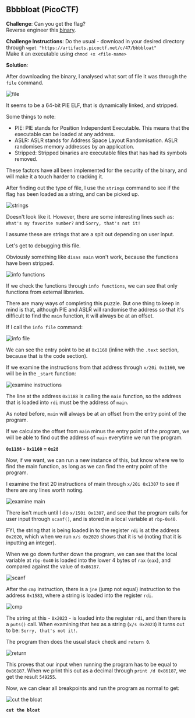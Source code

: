 ## Bbbbloat (PicoCTF)

**Challenge**: Can you get the flag?\
Reverse engineer this [binary](https://artifacts.picoctf.net/c/47/bbbbloat).

**Challenge Instructions**: Do the usual - download in your desired directory through `wget "https://artifacts.picoctf.net/c/47/bbbbloat"`\
Make it an executable using `chmod +x <file-name>`

**Solution**: 

After downloading the binary, I analysed what sort of file it was through the `file` command.

![file](bbbbloat/file.png)

It seems to be a 64-bit PIE ELF, that is dynamically linked, and stripped.

Some things to note:
- PIE: PIE stands for Position Independent Executable. This means that the executable can be loaded at any address.
- ASLR: ASLR stands for Address Space Layout Randomisation. ASLR randomises memory addresses by an application.
- Stripped: Stripped binaries are executable files that has had its symbols removed.

These factors have all been implemented for the security of the binary, and will make it a touch harder to cracking it.

After finding out the type of file, I use the `strings` command to see if the flag has been loaded as a string, and can be picked up.

![strings](bbbbloat/strings.png)

Doesn't look like it. However, there are some interesting lines such as: `What's my favorite number?` and `Sorry, that's not it!`

I assume these are strings that are a spit out depending on user input.

Let's get to debugging this file.

Obviously something like `disas main` won't work, because the functions have been stripped.

![info functions](bbbbloat/info_functions.png)

If we check the functions through `info functions`, we can see that only functions from external libraries.

There are many ways of completing this puzzle. But one thing to keep in mind is that, although PIE and ASLR will randomise the address so that it's difficult to find the `main` function, it will always be at an offset.

If I call the `info file` command:

![info file](bbbbloat/info_file.png)

We can see the entry point to be at `0x1160` (inline with the `.text` section, because that is the code section).

If we examine the instructions from that address through `x/20i 0x1160`, we will be in the `_start` function:

![examine instructions](bbbbloat/examine_instructions.png)

The line at the address `0x1188` is calling the `main` function, so the address that is loaded into `rdi` must be the address of `main`.

As noted before, `main` will always be at an offset from the entry point of the program.

If we calculate the offset from `main` minus the entry point of the program, we will be able to find out the address of `main` everytime we run the program.

**`0x1188` - `0x1160` = `0x28`**

Now, if we want, we can run a new instance of this, but know where we to find the main function, as long as we can find the entry point of the program.

I examine the first 20 instructions of main through `x/20i 0x1307` to see if there are any lines worth noting. 

![examine main](bbbbloat/examine_main.png)

There isn't much until I do `x/150i 0x1307`, and see that the program calls for user input through `scanf()`, and is stored in a local variable at `rbp-0x40`.

FYI, the string that is being loaded in to the register `rdi` is at the address `0x2020`, which when we run `x/s 0x2020` shows that it is `%d` (noting that it is inputting an integer).

When we go down further down the program, we can see that the local variable at `rbp-0x40` is loaded into the lower 4 bytes of `rax` (`eax`), and compared against the value of `0x86187`.

![scanf](bbbbloat/scanf.png)

After the `cmp` instruction, there is a `jne` (jump not equal) instruction to the address `0x1583`, where a string is loaded into the register `rdi`.

![cmp](bbbbloat/cmp.png)

The string at this - `0x2023` - is loaded into the register `rdi`, and then there is a `puts()` call. When examining that hex as a string (`x/s 0x2023`) it turns out to be: `Sorry, that's not it!`.

The program then does the usual stack check and `return 0`.

![return](bbbbloat/return.png)

This proves that our input when running the program has to be equal to `0x86187`. When we print this out as a decimal through `print /d 0x86187`, we get the result `549255`.

Now, we can clear all breakpoints and run the program as normal to get:

![cut the bloat](bbbbloat/cut_the_bloat.png)

**`cut the bloat`**